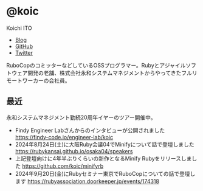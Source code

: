 # @koic

Koichi ITO

- [Blog](http://koic.hatenablog.com/)
- [GitHub](https://github.com/koic)
- [Twitter](https://twitter.com/koic)

RuboCopのコミッターなどしているOSSプログラマー。Rubyとアジャイルソフトウェア開発の老舗、株式会社永和システムマネジメントからやってきたフルリモートワーカーの会社員。

## 最近

永和システムマネジメント勤続20周年イヤーのツアー開催中。

- Findy Engineer Labさんからのインタビューが公開されました https://findy-code.io/engineer-lab/koic
- 2024年8月24日(土)に大阪Ruby会議04でMinifyについて話で登壇しました https://rubykansai.github.io/osaka04/speakers
- 上記登壇向けに4年半ぶりくらいの新作となるMinify Rubyをリリースしました https://github.com/koic/minifyrb
- 2024年9月20日(金)にRubyセミナー東京でRuboCopについての話で登壇します https://rubyassociation.doorkeeper.jp/events/174318

